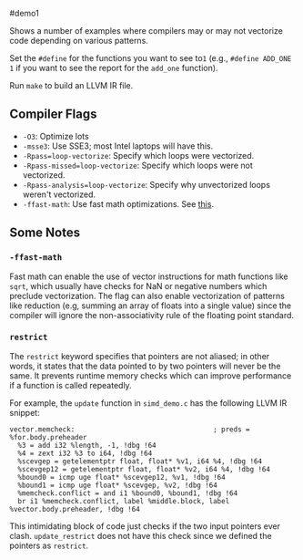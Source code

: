 #demo1

Shows a number of examples where compilers may or may not vectorize code
depending on various patterns.

Set the `#define` for the functions you want to see to`1` (e.g., `#define
ADD_ONE 1` if you want to see the report for the `add_one` function).

Run `make` to build an LLVM IR file.

## Compiler Flags

* `-O3`: Optimize lots
* `-msse3`: Use SSE3; most Intel laptops will have this.
* `-Rpass=loop-vectorize`: Specify which loops were vectorized.
* `-Rpass-missed=loop-vectorize`: Specify which loops were not vectorized.
* `-Rpass-analysis=loop-vectorize`: Specify why unvectorized loops weren't vectorized.
* `-ffast-math`: Use fast math optimizations. See [this](http://stackoverflow.com/questions/7420665/what-does-gccs-ffast-math-actually-do).

## Some Notes

### `-ffast-math`

Fast math can enable the use of vector instructions for math functions like
`sqrt`, which usually have checks for NaN or negative numbers which preclude
vectorization. The flag can also enable vectorization of patterns like
reduction (e.g, summing an array of floats into a single value) since the
compiler will ignore the non-associativity rule of the floating point standard.

### `restrict`

The `restrict` keyword specifies that pointers are not aliased; in other words,
it states that the data pointed to by two pointers will never be the same. It
prevents runtime memory checks which can improve performance if a function is
called repeatedly.

For example, the `update` function in `simd_demo.c` has the following LLVM IR snippet:

```
vector.memcheck:                                  ; preds = %for.body.preheader
  %3 = add i32 %length, -1, !dbg !64
  %4 = zext i32 %3 to i64, !dbg !64
  %scevgep = getelementptr float, float* %v1, i64 %4, !dbg !64
  %scevgep12 = getelementptr float, float* %v2, i64 %4, !dbg !64
  %bound0 = icmp uge float* %scevgep12, %v1, !dbg !64
  %bound1 = icmp uge float* %scevgep, %v2, !dbg !64
  %memcheck.conflict = and i1 %bound0, %bound1, !dbg !64
  br i1 %memcheck.conflict, label %middle.block, label %vector.body.preheader, !dbg !64
```

This intimidating block of code just checks if the two input pointers ever clash.
`update_restrict` does not have this check since we defined the pointers as
`restrict`.
